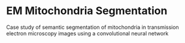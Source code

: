 # EM Mitochondria Segmentation
Case study of semantic segmentation of mitochondria in transmission electron microscopy images using a convolutional neural network
